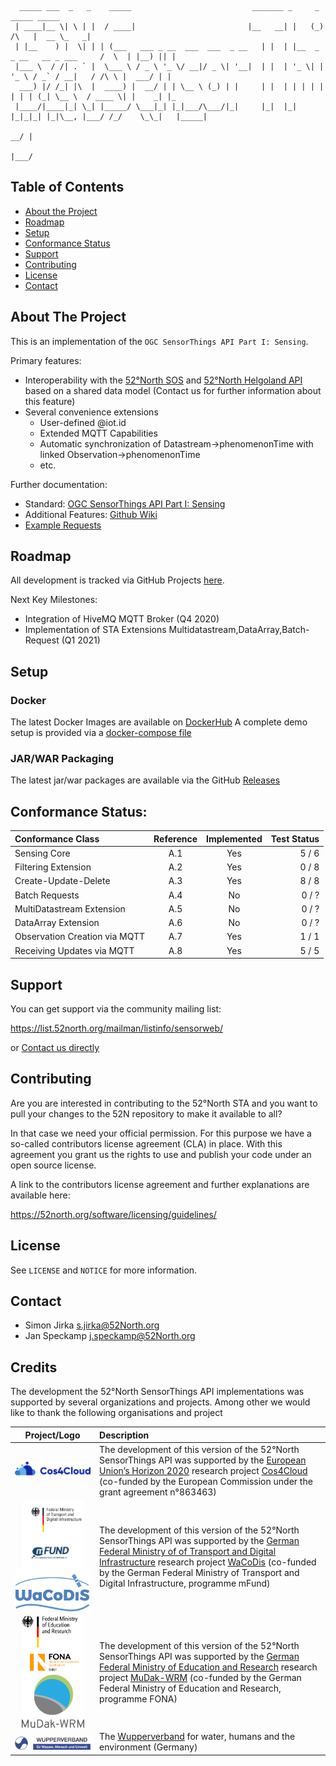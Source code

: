 ```
  _____ ___  _   _    _____                           _______ _     _                            _____ _____ 
 | ____|__ \| \ | |  / ____|                         |__   __| |   (_)                     /\   |  __ \_   _|
 | |__    ) |  \| | | (___   ___ _ __  ___  ___  _ __   | |  | |__  _ _ __   __ _ ___     /  \  | |__) || |  
 |___ \  / /| . ` |  \___ \ / _ \ '_ \/ __|/ _ \| '__|  | |  | '_ \| | '_ \ / _` / __|   / /\ \ |  ___/ | |  
  ___) |/ /_| |\  |  ____) |  __/ | | \__ \ (_) | |     | |  | | | | | | | | (_| \__ \  / ____ \| |    _| |_ 
 |____/|____|_| \_| |_____/ \___|_| |_|___/\___/|_|     |_|  |_| |_|_|_| |_|\__, |___/ /_/    \_\_|   |_____|
                                                                            __/ |                           
                                                                           |___/                            
```

## Table of Contents

* [About the Project](#about-the-project)
* [Roadmap](#roadmap)
* [Setup](#setup)
* [Conformance Status](#conformance-status)
* [Support](#support)
* [Contributing](#contributing)
* [License](#license)
* [Contact](#contact)

## About The Project

This is an implementation of the `OGC SensorThings API Part I: Sensing`.

Primary features:
* Interoperability with the [52°North SOS](https://github.com/52North/SOS/) and [52°North Helgoland API](https://github.com/52North/sensorweb-server-helgoland) based on a shared data model (Contact us for further information about this feature)
* Several convenience extensions
  * User-defined @iot.id
  * Extended MQTT Capabilities
  * Automatic synchronization of Datastream->phenomenonTime with linked Observation->phenomenonTime
  * etc.

Further documentation:
* Standard: [OGC SensorThings API Part I: Sensing](https://github.com/opengeospatial/sensorthings)
* Additional Features: [Github Wiki](https://github.com/52North/sensorweb-server-sta/wiki)
* [Example Requests](https://github.com/52North/sensorweb-server-sta/wiki/Example-Requests)

## Roadmap
All development is tracked via GitHub Projects [here](https://github.com/52North/sensorweb-server-sta/projects/4).

Next Key Milestones:
 - Integration of HiveMQ MQTT Broker (Q4 2020)
 - Implementation of STA Extensions Multidatastream,DataArray,Batch-Request (Q1 2021)

## Setup
### Docker
The latest Docker Images are available on [DockerHub](https://hub.docker.com/r/52north/sensorweb-server-sta)
A complete demo setup is provided via a [docker-compose file](docker-compose.yml)

### JAR/WAR Packaging
The latest jar/war packages are available via the GitHub [Releases](https://github.com/52North/sensorweb-server-sta/releases)

## Conformance Status:

| Conformance Class                     | Reference | Implemented |Test Status |
|:--------------------------------------|:---------:|:-----------:|-----------:|
| Sensing Core                          | A.1       | Yes         |   5 / 6    |
| Filtering Extension                   | A.2       | Yes         |   0 / 8    |
| Create-Update-Delete                  | A.3       | Yes         |   8 / 8    |
| Batch Requests                        | A.4       | No          |   0 / ?    |
| MultiDatastream Extension             | A.5       | No          |   0 / ?    |
| DataArray Extension                   | A.6       | No          |   0 / ?    |
| Observation Creation via MQTT         | A.7       | Yes         |   1 / 1    |
| Receiving Updates via MQTT            | A.8       | Yes         |   5 / 5    |


## Support

You can get support via the community mailing list:

https://list.52north.org/mailman/listinfo/sensorweb/

or [Contact us directly](#contact)

## Contributing

Are you are interested in contributing to the 52°North STA and you want to pull your changes to the 52N repository to make it available to all?

In that case we need your official permission. For this purpose we have a so-called contributors license agreement (CLA) in place. With this agreement you grant us the rights to use and publish your code under an open source license.

A link to the contributors license agreement and further explanations are available here:

https://52north.org/software/licensing/guidelines/

## License

See `LICENSE` and `NOTICE` for more information.

## Contact
 - Simon Jirka <s.jirka@52North.org>
 - Jan Speckamp <j.speckamp@52North.org>
 

## Credits

The development the 52°North SensorThings API implementations was supported by several organizations and projects. Among other we would like to thank the following organisations and project

| Project/Logo | Description |
| :-------------: | :------------- |
| <a target="_blank" href="https://cos4cloud-eosc.eu/"><img alt="Cos4Cloud - Co-designed citizen observatories for the EOS-Cloud" align="middle" width="172" src="https://raw.githubusercontent.com/52North/sos/develop/spring/views/src/main/webapp/static/images/funding/cos4cloud.png" /></a> | The development of this version of the 52&deg;North SensorThings API was supported by the <a target="_blank" href="https://ec.europa.eu/programmes/horizon2020/">European Union’s Horizon 2020</a> research project <a target="_blank" href="https://cos4cloud-eosc.eu/">Cos4Cloud</a> (co-funded by the European Commission under the grant agreement n&deg;863463) |
| <a target="_blank" href="https://www.bmvi.de/"><img alt="BMVI" align="middle" width="100" src="https://raw.githubusercontent.com/52North/sos/develop/spring/views/src/main/webapp/static/images/funding/bmvi-logo-en.png"/></a><a target="_blank" href="https://www.bmvi.de/DE/Themen/Digitales/mFund/Ueberblick/ueberblick.html"><img alt="mFund" align="middle" width="100" src="https://raw.githubusercontent.com/52North/sos/develop/spring/views/src/main/webapp/static/images/funding/mFund.jpg"/></a><a target="_blank" href="http://wacodis.fbg-hsbo.de/"><img alt="WaCoDis - Water management Copernicus services for the determination of substance inputs into waters and dams within the framework of environmental monitoring" align="middle" width="126" src="https://raw.githubusercontent.com/52North/sos/develop/spring/views/src/main/webapp/static/images/funding/wacodis-logo.png"/></a> | The development of this version of the 52&deg;North SensorThings API was supported by the <a target="_blank" href="https://www.bmvi.de/"> German Federal Ministry of of Transport and Digital Infrastructure</a> research project <a target="_blank" href="http://wacodis.fbg-hsbo.de/">WaCoDis</a> (co-funded by the German Federal Ministry of Transport and Digital Infrastructure, programme mFund) |
| <a target="_blank" href="https://bmbf.de/"><img alt="BMBF" align="middle" width="100" src="https://raw.githubusercontent.com/52North/sos/develop/spring/views/src/main/webapp/static/images/funding/bmbf_logo_neu_eng.png"/></a><a target="_blank" href="https://www.fona.de/"><img alt="FONA" align="middle" width="100" src="https://raw.githubusercontent.com/52North/sos/develop/spring/views/src/main/webapp/static/images/funding/fona.png"/></a><a target="_blank" href="http://www.mudak-wrm.kit.edu/"><img alt="Multidisciplinary data acquisition as the key for a globally applicable water resource management (MuDak-WRM)" align="middle" width="100" src="https://raw.githubusercontent.com/52North/sos/develop/spring/views/src/main/webapp/static/images/funding/mudak_wrm_logo.png"/></a> | The development of this version of the 52&deg;North SensorThings API was supported by the <a target="_blank" href="https://www.bmbf.de/"> German Federal Ministry of Education and Research</a> research project <a target="_blank" href="http://www.mudak-wrm.kit.edu/">MuDak-WRM</a> (co-funded by the German Federal Ministry of Education and Research, programme FONA) |
| <a target="_blank" href="http://www.wupperverband.de"><img alt="Wupperverband" align="middle" width="196" src="https://raw.githubusercontent.com/52North/sos/develop/spring/views/src/main/webapp/static/images/funding/logo_wv.jpg"/></a> | The <a target="_blank" href="http://www.wupperverband.de/">Wupperverband</a> for water, humans and the environment (Germany) |
